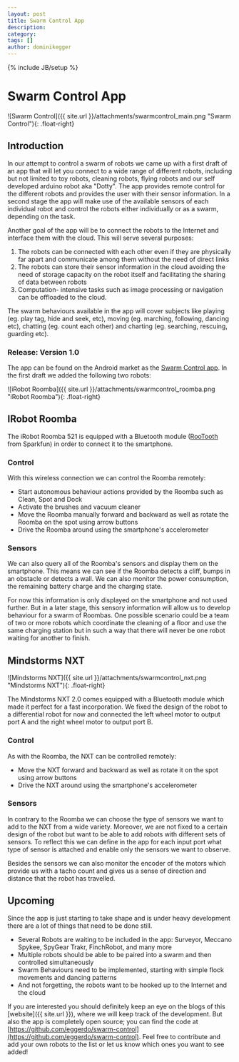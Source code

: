 ```yaml
---
layout: post
title: Swarm Control App
description: 
category: 
tags: []
author: dominikegger
---
```

{% include JB/setup %}

# Swarm Control App

![Swarm Control]({{ site.url }}/attachments/swarmcontrol_main.png "Swarm Control"){: .float-right}

## Introduction

In our attempt to control a swarm of robots we came up with a first draft of
an app that will let you connect to a wide range of different robots,
including but not limited to toy robots, cleaning robots, flying robots and
our self developed arduino robot aka "Dotty". The app provides remote control
for the different robots and provides the user with their sensor information.
In a second stage the app will make use of the available sensors of each
individual robot and control the robots either individually or as a swarm,
depending on the task.

Another goal of the app will be to connect the robots to the Internet and
interface them with the cloud. This will serve several purposes:

  1. The robots can be connected with each other even if they are physically far apart and communicate among them without the need of direct links
  2. The robots can store their sensor information in the cloud avoiding the need of storage capacity on the robot itself and facilitating the sharing of data between robots
  3. Computation- intensive tasks such as image processing or navigation can be offloaded to the cloud.

The swarm behaviours available in the app will cover subjects like playing
(eg. play tag, hide and seek, etc), moving (eg. marching, following, dancing
etc), chatting (eg. count each other) and charting (eg. searching, rescuing,
guarding etc).

###  Release: Version 1.0

The app can be found on the Android market as the [Swarm Control app](https://play.google.com/store/apps/details?id=org.dobots.swarmcontrol). In the first
draft we added the following two robots:

![iRobot Roomba]({{ site.url }}/attachments/swarmcontrol_roomba.png "iRobot Roomba"){: .float-right}

##  IRobot Roomba

The iRobot Roomba 521 is equipped with a Bluetooth module
([RooTooth](https://www.sparkfun.com/products/684?) from Sparkfun) in order to
connect it to the smartphone.

###  Control

With this wireless connection we can control the Roomba remotely:

  * Start autonomous behaviour actions provided by the Roomba such as Clean, Spot and Dock
  * Activate the brushes and vacuum cleaner
  * Move the Roomba manually forward and backward as well as rotate the Roomba on the spot using arrow buttons
  * Drive the Roomba around using the smartphone's accelerometer

###  Sensors

We can also query all of the Roomba's sensors and display them on the
smartphone. This means we can see if the Roomba detects a cliff, bumps in an
obstacle or detects a wall. We can also monitor the power consumption, the
remaining battery charge and the charging state.

For now this information is only displayed on the smartphone and not used
further. But in a later stage, this sensory information will allow us to
develop behaviour for a swarm of Roombas. One possible scenario could be a
team of two or more robots which coordinate the cleaning of a floor and use
the same charging station but in such a way that there will never be one robot
waiting for another to finish.

## Mindstorms NXT

![Mindstorms NXT]({{ site.url }}/attachments/swarmcontrol_nxt.png "Mindstorms NXT"){: .float-right}

The Mindstorms NXT 2.0 comes equipped with a Bluetooth module which made it
perfect for a fast incorporation. We fixed the design of the robot to a
differential robot for now and connected the left wheel motor to output port A
and the right wheel motor to output port B.

###  Control

As with the Roomba, the NXT can be controlled remotely:

  * Move the NXT forward and backward as well as rotate it on the spot using arrow buttons
  * Drive the NXT around using the smartphone's accelerometer

###  Sensors

In contrary to the Roomba we can choose the type of sensors we want to add to
the NXT from a wide variety. Moreover, we are not fixed to a certain design of
the robot but want to be able to add robots with different sets of sensors. To
reflect this we can define in the app for each input port what type of sensor
is attached and enable only the sensors we want to observe.

Besides the sensors we can also monitor the encoder of the motors which
provide us with a tacho count and gives us a sense of direction and distance
that the robot has travelled.

##  Upcoming

Since the app is just starting to take shape and is under heavy development
there are a lot of things that need to be done still.

  * Several Robots are waiting to be included in the app: Surveyor, Meccano Spykee, SpyGear Trakr, FinchRobot, and many more
  * Multiple robots should be able to be paired into a swarm and then controlled simultaneously
  * Swarm Behaviours need to be implemented, starting with simple flock movements and dancing patterns
  * And not forgetting, the robots want to be hooked up to the Internet and the cloud

If you are interested you should definitely keep an eye on the blogs of this 
[website]({{ site.url }}), where we will keep track of the development. But also the app is completely open source; you can find the code
at [https://github.com/eggerdo/swarm-control](https://github.com/eggerdo/swarm-control). Feel free to contribute and add
your own robots to the list or let us know which ones you want to see added!


